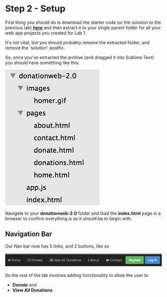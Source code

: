 # Step 2 - Setup

First thing you should do is download the starter code (or the solution to the previous lab) **[here](../zips/donationweb-3.0.solution.zip)** and then extract it to your single parent folder for all your web app projects you created for Lab 1. 

It's not vital, but you should probably rename the extracted folder, and remove the 'solution' postfix.

So, once you've extracted the archive (and dragged it into Sublime Text) you should have something like this.

![](../images/donationweb-2.0.start.png)

Navigate to your **donationweb-2.0** folder and load the **index.html** page in a browser to confirm everything is as it should be to begin with.


## Navigation Bar

Our Nav bar now has 5 links, and 2 buttons, like so

![](../images/navbar.lab1.v3.png)

So the rest of the lab involves adding functionality to allow the user to

* **Donate** and
* **View All Donations**
 

